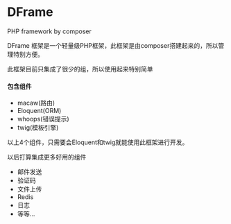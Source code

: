 # DFrame
PHP framework by composer

DFrame 框架是一个轻量级PHP框架，此框架是由composer搭建起来的，所以管理特别方便。

此框架目前只集成了很少的组，所以使用起来特别简单

#### 包含组件
* macaw(路由)
* Eloquent(ORM)
* whoops(错误提示)
* twig(模板引擎)

以上4个组件，只需要会Eloquent和twig就能使用此框架进行开发。

以后打算集成更多好用的组件

* 邮件发送
* 验证码
* 文件上传
* Redis
* 日志
* 等等...
